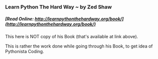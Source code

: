 ### Learn Python The Hard Way ~ by Zed Shaw
##### [Read Online: http://learnpythonthehardway.org/book/](http://learnpythonthehardway.org/book/)

This here is NOT copy of his Book (that's available at link above).

This is rather the work done while going through his Book, to get idea of Pythonista Coding.
